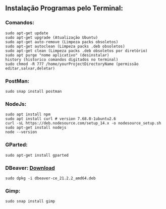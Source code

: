 ## Instalação Programas pelo Terminal: 

### Comandos:
```
sudo apt-get update 
sudo apt-get upgrade (Atualização Ubuntu)
sudo apt-get auto-remove (Limpeza packs obsoletos)
sudo apt-get autoclean (Limpeza packs .deb obsoletos)
sudo apt-get clean (Limpeza packs .deb obsoletos por diretório)
sudo apt purge "nome aplicativo" (desinstalar) 
history (historico comandos digitados no terminal)
sudo chmod -R 777 /home/yourProjectDirectoryName (permissão editar,salvar,deletar)
```

### PostMan:
```
sudo snap install postman
```

### NodeJs:
```
sudo apt install npm
sudo apt install curl # version 7.68.0-1ubuntu2.6
curl -sL https://deb.nodesource.com/setup_14.x -o nodesource_setup.sh
sudo apt-get install nodejs
node --version
```

### GParted:
```
sudo apt-get install gparted
```

### DBeaver: [Download](https://dbeaver.io/download/)
```
sudo dpkg -i dbeaver-ce_21.2.2_amd64.deb
```

### Gimp:
```
sudo snap install gimp
```
